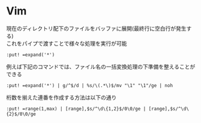 # Vim

現在のディレクトリ配下のファイルをバッファに展開(最終行に空白行が発生する)  
これをパイプで渡すことで様々な処理を実行が可能  
```
:put! =expand('*')
```

例えば下記のコマンドでは、ファイル名の一括変換処理の下準備を整えることができる  
```
:put! =expand('*') | g/^$/d | %s/\(.*\)$/mv "\1" "\1"/ge | noh 
```

桁数を揃えた連番を作成する方法は以下の通り  
```
:put! =range(1,max) | [range],$s/^\d\{1,2}$/0\0/ge | [range],$s/^\d\{2}$/0\0/ge 
```
